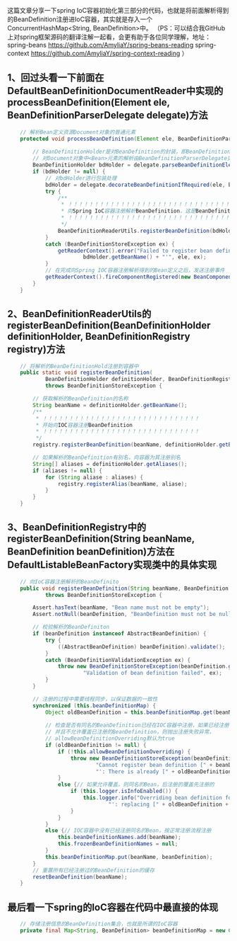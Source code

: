 ﻿这篇文章分享一下spring IoC容器初始化第三部分的代码，也就是将前面解析得到的BeanDefinition注册进IoC容器，其实就是存入一个ConcurrentHashMap<String, BeanDefinition>中。
	（PS：可以结合我GitHub上对spring框架源码的翻译注解一起看，会更有助于各位同学理解，地址：
spring-beans	 https://github.com/AmyliaY/spring-beans-reading
spring-context  https://github.com/AmyliaY/spring-context-reading
）
## 1、回过头看一下前面在DefaultBeanDefinitionDocumentReader中实现的processBeanDefinition(Element ele, BeanDefinitionParserDelegate delegate)方法
```java
	// 解析Bean定义资源Document对象的普通元素
	protected void processBeanDefinition(Element ele, BeanDefinitionParserDelegate delegate) {
		
		// BeanDefinitionHolder是对BeanDefinition的封装，即BeanDefinition的封装类  
		// 对Document对象中<Bean>元素的解析由BeanDefinitionParserDelegate实现
		BeanDefinitionHolder bdHolder = delegate.parseBeanDefinitionElement(ele);
		if (bdHolder != null) {
			// 对bdHolder进行包装处理
			bdHolder = delegate.decorateBeanDefinitionIfRequired(ele, bdHolder);
			try {
				/**
				 * ！！！！！！！！！！！！！！！！！！！！！！！！！！！！！！！！！！！！！！！！！！！！
				 * 向Spring IoC容器注册解析BeanDefinition，这是BeanDefinition向IoC容器注册的入口
				 * ！！！！！！！！！！！！！！！！！！！！！！！！！！！！！！！！！！！！！！！！！！！！
				 */
				BeanDefinitionReaderUtils.registerBeanDefinition(bdHolder, getReaderContext().getRegistry());
			}
			catch (BeanDefinitionStoreException ex) {
				getReaderContext().error("Failed to register bean definition with name '" +
						bdHolder.getBeanName() + "'", ele, ex);
			}
			// 在完成向Spring IOC容器注册解析得到的Bean定义之后，发送注册事件
			getReaderContext().fireComponentRegistered(new BeanComponentDefinition(bdHolder));
		}
	}
```
## 2、BeanDefinitionReaderUtils的registerBeanDefinition(BeanDefinitionHolder definitionHolder, BeanDefinitionRegistry registry)方法
```java
	// 将解析的BeanDefinitionHold注册到容器中
	public static void registerBeanDefinition(
			BeanDefinitionHolder definitionHolder, BeanDefinitionRegistry registry)
			throws BeanDefinitionStoreException {

		// 获取解析的BeanDefinition的名称
		String beanName = definitionHolder.getBeanName();
		/**
		 * ！！！！！！！！！！！！！！！！！！！！！！！！！！！！！！
		 * 开始向IOC容器注册BeanDefinition
		 * ！！！！！！！！！！！！！！！！！！！！！！！！！！！！！！
		 */
		registry.registerBeanDefinition(beanName, definitionHolder.getBeanDefinition());

		// 如果解析的BeanDefinition有别名，向容器为其注册别名
		String[] aliases = definitionHolder.getAliases();
		if (aliases != null) {
			for (String aliase : aliases) {
				registry.registerAlias(beanName, aliase);
			}
		}
	}
```
## 3、BeanDefinitionRegistry中的registerBeanDefinition(String beanName, BeanDefinition beanDefinition)方法在DefaultListableBeanFactory实现类中的具体实现
```java
	// 向IoC容器注册解析的BeanDefinito
	public void registerBeanDefinition(String beanName, BeanDefinition beanDefinition)
			throws BeanDefinitionStoreException {

		Assert.hasText(beanName, "Bean name must not be empty");
		Assert.notNull(beanDefinition, "BeanDefinition must not be null");

		// 校验解析的BeanDefiniton
		if (beanDefinition instanceof AbstractBeanDefinition) {
			try {
				((AbstractBeanDefinition) beanDefinition).validate();
			}
			catch (BeanDefinitionValidationException ex) {
				throw new BeanDefinitionStoreException(beanDefinition.getResourceDescription(), beanName,
						"Validation of bean definition failed", ex);
			}
		}

		// 注册的过程中需要线程同步，以保证数据的一致性
		synchronized (this.beanDefinitionMap) {
			Object oldBeanDefinition = this.beanDefinitionMap.get(beanName);
			
			// 检查是否有同名的BeanDefinition已经在IOC容器中注册，如果已经注册，  
	        // 并且不允许覆盖已注册的BeanDefinition，则抛出注册失败异常，
			// allowBeanDefinitionOverriding默认为true
			if (oldBeanDefinition != null) {
				if (!this.allowBeanDefinitionOverriding) {
					throw new BeanDefinitionStoreException(beanDefinition.getResourceDescription(), beanName,
							"Cannot register bean definition [" + beanDefinition + "] for bean '" + beanName +
							"': There is already [" + oldBeanDefinition + "] bound.");
				}
				else {// 如果允许覆盖，则同名的Bean，后注册的覆盖先注册的
					if (this.logger.isInfoEnabled()) {
						this.logger.info("Overriding bean definition for bean '" + beanName +
								"': replacing [" + oldBeanDefinition + "] with [" + beanDefinition + "]");
					}
				}
			}
			else {// IOC容器中没有已经注册同名的Bean，按正常注册流程注册
				this.beanDefinitionNames.add(beanName);
				this.frozenBeanDefinitionNames = null;
			}
			this.beanDefinitionMap.put(beanName, beanDefinition);
		}
		// 重置所有已经注册过的BeanDefinition的缓存
		resetBeanDefinition(beanName);
	}
```
## 最后看一下spring的IoC容器在代码中最直接的体现
```java
	// 存储注册信息的BeanDefinition集合，也就是所谓的IoC容器
	private final Map<String, BeanDefinition> beanDefinitionMap = new ConcurrentHashMap<String, BeanDefinition>(64);
```


